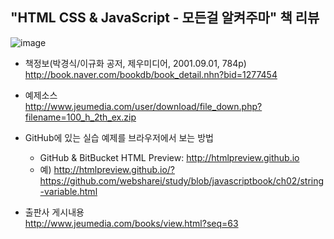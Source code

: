 ## "HTML CSS & JavaScript - 모든걸 알켜주마" 책 리뷰
![image](https://user-images.githubusercontent.com/10431663/29471828-687dc370-848c-11e7-8e30-a92c95d44335.png)

* 책정보(박경식/이규화 공저, 제우미디어, 2001.09.01, 784p)<br>
  http://book.naver.com/bookdb/book_detail.nhn?bid=1277454

* 예제소스<br>
  http://www.jeumedia.com/user/download/file_down.php?filename=100_h_2th_ex.zip

* GitHub에 있는 실습 예제를 브라우저에서 보는 방법<br>
  - GitHub & BitBucket HTML Preview: http://htmlpreview.github.io<br>
  - 예) http://htmlpreview.github.io/?https://github.com/websharei/study/blob/javascriptbook/ch02/string-variable.html

* 출판사 게시내용<br>
  http://www.jeumedia.com/books/view.html?seq=63
